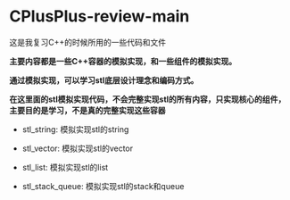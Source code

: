 # CPlusPlus-review-main

这是我复习C++的时候所用的一些代码和文件

**主要内容都是一些C++容器的模拟实现，和一些组件的模拟实现。**

**通过模拟实现，可以学习stl底层设计理念和编码方式。**

**在这里面的stl模拟实现代码，不会完整实现stl的所有内容，只实现核心的组件，主要目的是学习，不是真的完整实现这些容器**


- stl_string: 模拟实现stl的string

- stl_vector: 模拟实现stl的vector

- stl_list: 模拟实现stl的list

- stl_stack_queue: 模拟实现stl的stack和queue